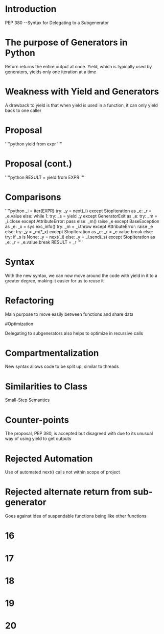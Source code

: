 # Introduction

PEP 380 --Syntax for Delegating to a Subgenerator


# The purpose of Generators in Python

Return returns the entire output at once. Yield, which is typically used by generators, yields only one iteration at a time

# Weakness with Yield and Generators
A drawback to yield is that when yield is used in a function, it can 
only yield back to one caller

# Proposal
''''python
yield from expr
''''



# Proposal (cont.)

''''python
RESULT = yield from EXPR 
''''

# Comparisons

''''python
_i = iter(EXPR) 
try:
    _y = next(_i)
except StopIteration as _e:
    _r = _e.value
else:
    while 1:
        try:
            _s = yield _y
        except GeneratorExit as _e:
            try:
                _m = _i.close
            except AttributeError:
                pass
            else:
                _m()
            raise _e
        except BaseException as _e:
            _x = sys.exc_info()
            try:
                _m = _i.throw
            except AttributeError:
                raise _e
            else:
                try:
                    _y = _m(*_x)
                except StopIteration as _e:
                    _r = _e.value
                    break
        else:
            try:
                if _s is None:
                    _y = next(_i)
                else:
                    _y = _i.send(_s)
            except StopIteration as _e:
                _r = _e.value
                break
RESULT = _r
''''

# Syntax

With the new syntax, we can now move around the code with yield in it to a greater degree, making it easier for us to reuse it

# Refactoring

Main purpose to move easily between functions and share data


#Optimization

Delegating to subgenerators also helps to optimize in recursive calls

# Compartmentalization

New syntax allows code to be split up, similar to threads

# Similarities to Class

Small-Step Semantics

# Counter-points

The proposal, PEP 380, is accepted but disagreed with due to its unusual way of using yield to get outputs


# Rejected Automation


 Use of automated next() calls not within scope of project

 
# Rejected alternate return from sub-generator

 Goes against idea of suspendable functions being like other functions

# 16

# 17

# 18

# 19

# 20


